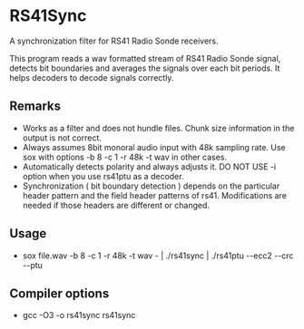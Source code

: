# RS41Sync
A synchronization filter for RS41 Radio Sonde receivers.

This program reads a wav formatted stream of RS41 Radio Sonde signal, detects bit boundaries and averages the signals over each bit periods. It helps decoders to decode signals correctly.

## Remarks
- Works as a filter and does not hundle files. Chunk size information in the output is not correct.
- Always assumes 8bit monoral audio input with 48k sampling rate. Use sox with options -b 8 -c 1 -r 48k -t wav in other cases.
- Automatically detects polarity and always adjusts it. DO NOT USE -i option when you use rs41ptu as a decoder.
- Synchronization ( bit boundary detection ) depends on the particular header pattern and the field header patterns of rs41. Modifications are needed if those headers are different or changed.

## Usage
- sox file.wav -b 8 -c 1 -r 48k -t wav - | ./rs41sync | ./rs41ptu --ecc2 --crc --ptu

## Compiler options
- gcc -O3 -o rs41sync rs41sync
